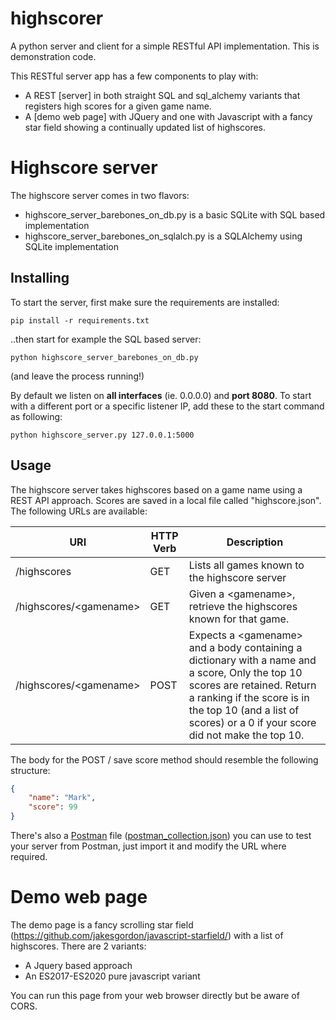 # highscorer
A python server and client for a simple RESTful API implementation. This is demonstration code. 

This RESTful server app has a few components to play with: 
- A REST [server] in both straight SQL and sql_alchemy variants that registers high scores for a given game name. 
- A [demo web page] with JQuery and one with Javascript with a fancy star field showing a continually updated list of highscores. 
 
# Highscore server
The highscore server comes in two flavors:
- highscore_server_barebones_on_db.py is a basic SQLite with SQL based implementation
- highscore_server_barebones_on_sqlalch.py is a SQLAlchemy using SQLite implementation

## Installing
To start the server, first make sure the requirements are installed: 
```
pip install -r requirements.txt
```
..then start for example the SQL based server:
```
python highscore_server_barebones_on_db.py
```
(and leave the process running!)

By default we listen on **all interfaces** (ie. 0.0.0.0) and **port 8080**. To start with a different port or a specific listener IP, add these to the start command as following:
```
python highscore_server.py 127.0.0.1:5000
```

## Usage
The highscore server takes highscores based on a game name using a REST API approach. Scores are saved in a local file called "highscore.json". The following URLs are available:

| URI | HTTP Verb | Description | 
| --- | --- | --- | 
| /highscores | GET | Lists all games known to the highscore server | 
| /highscores/\<gamename\> | GET | Given a \<gamename\>, retrieve the highscores known for that game. | 
| /highscores/\<gamename\> | POST | Expects a \<gamename\> and a body containing a dictionary with a name and a score, Only the top 10 scores are retained. Return a ranking if the score is in the top 10 (and a list of scores) or a 0 if your score did not make the top 10. | 

The body for the POST / save score method should resemble the following structure:
```json
{
    "name": "Mark",
    "score": 99
}
```
There's also a [Postman](https://www.postman.com/) file ([postman_collection.json](postman_collection.json)) you can use to test your server from Postman, just import it and modify the URL where required.

# Demo web page
The demo page is a fancy scrolling star field (https://github.com/jakesgordon/javascript-starfield/) with a list of highscores. There are 2 variants:
- A Jquery based approach 
- An ES2017-ES2020 pure javascript variant

You can run this page from your web browser directly but be aware of CORS. 

